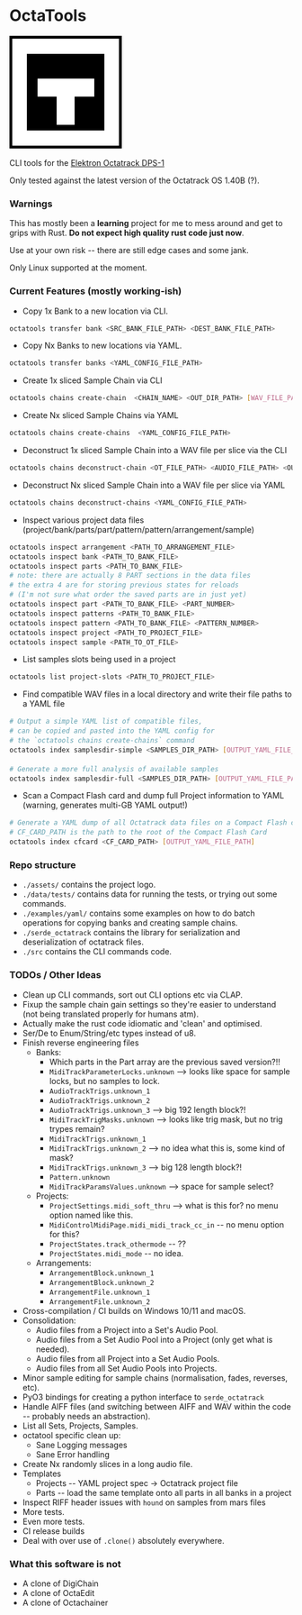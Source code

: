 # OctaTools

![CLI Tools for the Elektron Octatrack DPS-1](assets/logo.png "OctaTools")

CLI tools for the [Elektron Octatrack DPS-1](https://www.elektron.se/en/octratrack-mkii-explorer)

Only tested against the latest version of the Octatrack OS 1.40B (?).

### Warnings

This has mostly been a **learning** project for me to mess around and get to grips with Rust. 
**Do not expect high quality rust code just now**.

Use at your own risk -- there are still edge cases and some jank.

Only Linux supported at the moment.


### Current Features (mostly working-ish)

- Copy 1x Bank to a new location via CLI.
```bash
octatools transfer bank <SRC_BANK_FILE_PATH> <DEST_BANK_FILE_PATH>
```

- Copy Nx Banks to new locations via YAML.
```bash
octatools transfer banks <YAML_CONFIG_FILE_PATH>
```

- Create 1x sliced Sample Chain via CLI
```bash
octatools chains create-chain  <CHAIN_NAME> <OUT_DIR_PATH> [WAV_FILE_PATHS]...
```
- Create Nx sliced Sample Chains via YAML
```bash
octatools chains create-chains  <YAML_CONFIG_FILE_PATH>
```

- Deconstruct 1x sliced Sample Chain into a WAV file per slice via the CLI
```bash
octatools chains deconstruct-chain <OT_FILE_PATH> <AUDIO_FILE_PATH> <OUT_DIR_PATH>
```

- Deconstruct Nx sliced Sample Chain into a WAV file per slice via YAML
```bash
octatools chains deconstruct-chains <YAML_CONFIG_FILE_PATH>
```

- Inspect various project data files (project/bank/parts/part/pattern/pattern/arrangement/sample) 
```bash
octatools inspect arrangement <PATH_TO_ARRANGEMENT_FILE>
octatools inspect bank <PATH_TO_BANK_FILE>
octatools inspect parts <PATH_TO_BANK_FILE>
# note: there are actually 8 PART sections in the data files
# the extra 4 are for storing previous states for reloads
# (I'm not sure what order the saved parts are in just yet)
octatools inspect part <PATH_TO_BANK_FILE> <PART_NUMBER>
octatools inspect patterns <PATH_TO_BANK_FILE>
octatools inspect pattern <PATH_TO_BANK_FILE> <PATTERN_NUMBER>
octatools inspect project <PATH_TO_PROJECT_FILE>
octatools inspect sample <PATH_TO_OT_FILE>
```

- List samples slots being used in a project
```bash
octatools list project-slots <PATH_TO_PROJECT_FILE>
```

- Find compatible WAV files in a local directory and write their file paths to a YAML file
```bash
# Output a simple YAML list of compatible files, 
# can be copied and pasted into the YAML config for
# the `octatools chains create-chains` command
octatools index samplesdir-simple <SAMPLES_DIR_PATH> [OUTPUT_YAML_FILE_PATH]

# Generate a more full analysis of available samples
octatools index samplesdir-full <SAMPLES_DIR_PATH> [OUTPUT_YAML_FILE_PATH]
```

- Scan a Compact Flash card and dump full Project information to YAML (warning, generates multi-GB YAML output!)
```bash
# Generate a YAML dump of all Octatrack data files on a Compact Flash card.
# CF_CARD_PATH is the path to the root of the Compact Flash Card
octatools index cfcard <CF_CARD_PATH> [OUTPUT_YAML_FILE_PATH]
```
### Repo structure

- `./assets/` contains the project logo.
- `./data/tests/` contains data for running the tests, or trying out some commands.
- `./examples/yaml/` contains some examples on how to do batch operations for copying banks and creating sample chains.
- `./serde_octatrack` contains the library for serialization and deserialization of octatrack files. 
- `./src` contains the CLI commands code.

### TODOs / Other Ideas

- Clean up CLI commands, sort out CLI options etc via CLAP.
- Fixup the sample chain gain settings so they're easier to understand (not being translated properly for humans atm).
- Actually make the rust code idiomatic and 'clean' and optimised.
- Ser/De to Enum/String/etc types instead of u8.
- Finish reverse engineering files 
  - Banks:
    - Which parts in the Part array are the previous saved version?!!
    - `MidiTrackParameterLocks.unknown` --> looks like space for sample locks, but no samples to lock.
    - `AudioTrackTrigs.unknown_1`
    - `AudioTrackTrigs.unknown_2`
    - `AudioTrackTrigs.unknown_3` --> big 192 length block?!
    - `MidiTrackTrigMasks.unknown` --> looks like trig mask, but no trig trypes remain?
    - `MidiTrackTrigs.unknown_1`
    - `MidiTrackTrigs.unknown_2` --> no idea what this is, some kind of mask?
    - `MidiTrackTrigs.unknown_3` --> big 128 length block?!
    - `Pattern.unknown`
    - `MidiTrackParamsValues.unknown` --> space for sample select?
  - Projects:
    - `ProjectSettings.midi_soft_thru` --> what is this for? no menu option named like this.
    - `MidiControlMidiPage.midi_midi_track_cc_in` -- no menu option for this?
    - `ProjectStates.track_othermode` -- ??
    - `ProjectStates.midi_mode` -- no idea.
  - Arrangements:
    - `ArrangementBlock.unknown_1`
    - `ArrangementBlock.unknown_2`
    - `ArrangementFile.unknown_1`
    - `ArrangementFile.unknown_2`
- Cross-compilation / CI builds on Windows 10/11 and macOS.
- Consolidation:
  - Audio files from a Project into a Set's Audio Pool.
  - Audio files from a Set Audio Pool into a Project (only get what is needed).
  - Audio files from all Project into a Set Audio Pools.
  - Audio files from all Set Audio Pools into Projects.
- Minor sample editing for sample chains (normalisation, fades, reverses, etc).
- PyO3 bindings for creating a python interface to `serde_octatrack`
- Handle AIFF files (and switching between AIFF and WAV within the code -- probably needs an abstraction).
- List all Sets, Projects, Samples. 
- octatool specific clean up:
  - Sane Logging messages
  - Sane Error handling
- Create Nx randomly slices in a long audio file.
- Templates
  - Projects -- YAML project spec -> Octatrack project file
  - Parts -- load the same template onto all parts in all banks in a project 
- Inspect RIFF header issues with `hound` on samples from mars files
- More tests.
- Even more tests.
- CI release builds
- Deal with over use of `.clone()` absolutely everywhere.

### What this software is not
- A clone of DigiChain
- A clone of OctaEdit
- A clone of Octachainer

